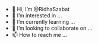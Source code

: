- 👋 Hi, I’m @RidhaSzabat
- 👀 I’m interested in ...
- 🌱 I’m currently learning ...
- 💞️ I’m looking to collaborate on ...
- 📫 How to reach me ...

<!---
RidhaSzabat/RidhaSzabat is a ✨ special ✨ repository because its `README.md` (this file) appears on your GitHub profile.
You can click the Preview link to take a look at your changes.
--->

